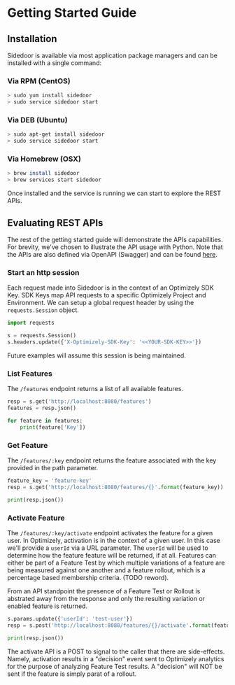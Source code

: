# Getting Started Guide

## Installation
Sidedoor is available via most application package managers and can be installed with a single command:

### Via RPM (CentOS)
```bash
> sudo yum install sidedoor
> sudo service sidedoor start
```

### Via DEB (Ubuntu)
```bash
> sudo apt-get install sidedoor
> sudo service sidedoor start
```

### Via Homebrew (OSX)
```bash
> brew install sidedoor
> brew services start sidedoor
```

Once installed and the service is running we can start to explore the REST APIs.

## Evaluating REST APIs
The rest of the getting started guide will demonstrate the APIs capabilities. For brevity, we've chosen to illustrate the API usage with Python. Note that the APIs are also defined via OpenAPI (Swagger) and can be found [here](http://localhost:8080/openapi.yaml).

### Start an http session
Each request made into Sidedoor is in the context of an Optimizely SDK Key. SDK Keys map API requests to a specific Optimizely Project and Environment. We can setup a global request header by using the `requests.Session` object.

```python
import requests

s = requests.Session()
s.headers.update({'X-Optimizely-SDK-Key': '<<YOUR-SDK-KEY>>'})
```

Future examples will assume this session is being maintained.

### List Features
The `/features` endpoint returns a list of all available features.

```python
resp = s.get('http://localhost:8080/features')
features = resp.json()

for feature in features:
    print(feature['Key'])
```

### Get Feature
The `/features/:key` endpoint returns the feature associated with the key provided in the path parameter.

```python
feature_key = 'feature-key'
resp = s.get('http://localhost:8080/features/{}'.format(feature_key))

print(resp.json())
```

### Activate Feature
The `/features/:key/activate` endpoint activates the feature for a given user. In Optimizely, activation is in the context of a given user. In this case we'll provide a `userId` via a URL parameter. The `userId` will be used to determine how the feature feature will be returned, if at all. Features can either be part of a Feature Test by which multiple variations of a feature are being measured against one another and a feature rollout, which is a percentage based membership criteria. (TODO reword).

From an API standpoint the presence of a Feature Test or Rollout is abstrated away from the response and only the resulting variation or enabled feature is returned.

```python
s.params.update({'userId': 'test-user'})
resp = s.post('http://localhost:8080/features/{}/activate'.format(feature_key))

print(resp.json())
```

The activate API is a POST to signal to the caller that there are side-effects. Namely, activation results in a "decision" event sent to Optimizely analytics for the purpose of analyzing Feature Test results. A "decision" will NOT be sent if the feature is simply parat of a rollout.
